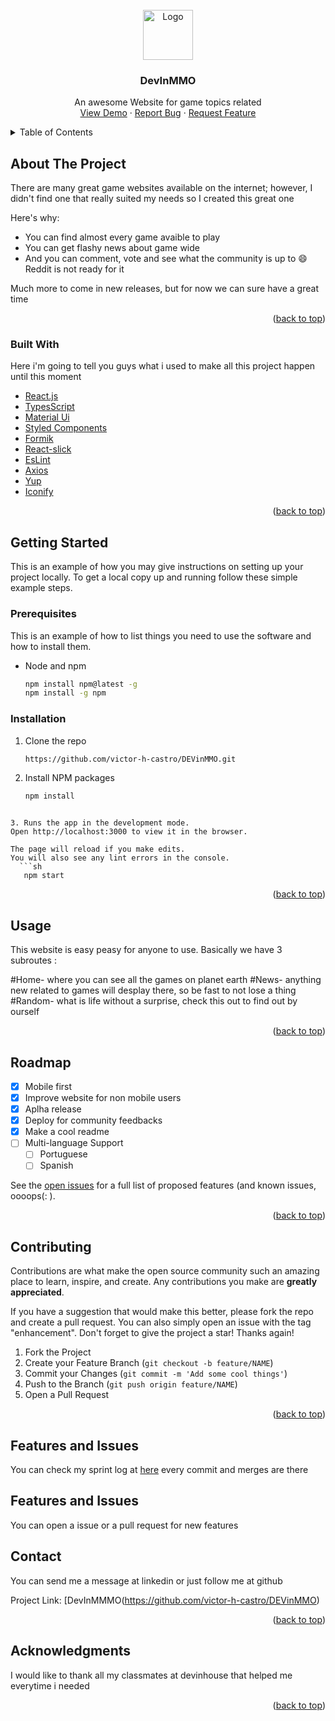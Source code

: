 <!-- PROJECT LOGO -->
<br />
<div align="center">
  <a href="https://github.com/othneildrew/Best-README-Template">
    <img src="https://img.icons8.com/ios/452/joy-con.png" alt="Logo" width="80" height="80">
  </a>

  <h3 align="center">DevInMMO</h3>

  <p align="center">
    An awesome Website for game topics related
    <br />
    <a href="https://devinmmo-release.netlify.app/home">View Demo</a>
    ·
    <a href="https://github.com/victor-h-castro/DEVinMMO/issues">Report Bug</a>
    ·
    <a href="https://github.com/victor-h-castro/DEVinMMO/pulls">Request Feature</a>
  </p>
</div>



<!-- TABLE OF CONTENTS -->
<details>
  <summary>Table of Contents</summary>
  <ol>
    <li>
      <a href="#about-the-project">About The Project</a>
      <ul>
        <li><a href="#built-with">Built With</a></li>
      </ul>
    </li>
    <li>
      <a href="#getting-started">Getting Started</a>
      <ul>
        <li><a href="#prerequisites">Prerequisites</a></li>
        <li><a href="#installation">Installation</a></li>
      </ul>
    </li>
    <li><a href="#usage">Usage</a></li>
    <li><a href="#roadmap">Roadmap</a></li>
    <li><a href="#contributing">Contributing</a></li>
    <li><a href="#contact">Contact</a></li>
    <li><a href="#acknowledgments">Acknowledgments</a></li>
  </ol>
</details>



<!-- ABOUT THE PROJECT -->
## About The Project


There are many great game websites available on the internet; however, I didn't find one that really suited my needs so I created this great one

Here's why:
* You can find almost every game avaible to play 
* You can get flashy news about game wide
* And you can comment, vote and see what the community is up to :smile: Reddit is not ready for it

Much more to come in new releases, but for now we can sure have a great time


<p align="right">(<a href="#top">back to top</a>)</p>



### Built With

Here i'm going to tell you guys what i used to make all this project happen until this moment

* [React.js](https://reactjs.org/)
* [TypesScript](https://www.typescriptlang.org/)
* [Material Ui](https://mui.com/pt/)
* [Styled Components](https://styled-components.com/)
* [Formik](https://formik.org/docs/overview)
* [React-slick](https://getbootstrap.com)
* [EsLint](https://eslint.org/)
* [Axios](https://axios-http.com/docs/intro)
* [Yup](https://github.com/jquense/yup)
* [Iconify](https://iconify.design/)
<p align="right">(<a href="#top">back to top</a>)</p>



<!-- GETTING STARTED -->
## Getting Started

This is an example of how you may give instructions on setting up your project locally.
To get a local copy up and running follow these simple example steps.

### Prerequisites

This is an example of how to list things you need to use the software and how to install them.
* Node and npm
  ```sh
  npm install npm@latest -g
  npm install -g npm
  ```

### Installation

1. Clone the repo
   ```sh
   https://github.com/victor-h-castro/DEVinMMO.git
   ```
2. Install NPM packages
   ```sh
   npm install 
   ```
```### Starting your aplicaiton

3. Runs the app in the development mode.
Open http://localhost:3000 to view it in the browser.

The page will reload if you make edits.
You will also see any lint errors in the console.
  ```sh
   npm start
   ```

<p align="right">(<a href="#top">back to top</a>)</p>



<!-- USAGE EXAMPLES -->
## Usage

This website is easy peasy for anyone to use.
Basically we have 3 subroutes :

#Home- where you can see all the games on planet earth
#News- anything new related to games will desplay there, so be fast to not lose a thing
#Random- what is life without a surprise, check this out to find out by ourself

<p align="right">(<a href="#top">back to top</a>)</p>



<!-- ROADMAP -->
## Roadmap
- [x] Mobile first
- [x] Improve website for non mobile users
- [x] Aplha release
- [x] Deploy for community feedbacks
- [x] Make a cool readme
- [ ] Multi-language Support
    - [ ] Portuguese
    - [ ] Spanish

See the [open issues](https://github.com/victor-h-castro/DEVinMMO/issues) for a full list of proposed features (and known issues, oooops(: ).

<p align="right">(<a href="#top">back to top</a>)</p>



<!-- CONTRIBUTING -->
## Contributing

Contributions are what make the open source community such an amazing place to learn, inspire, and create. Any contributions you make are **greatly appreciated**.

If you have a suggestion that would make this better, please fork the repo and create a pull request. You can also simply open an issue with the tag "enhancement".
Don't forget to give the project a star! Thanks again!

1. Fork the Project
2. Create your Feature Branch (`git checkout -b feature/NAME`)
3. Commit your Changes (`git commit -m 'Add some cool things'`)
4. Push to the Branch (`git push origin feature/NAME`)
5. Open a Pull Request

<p align="right">(<a href="#top">back to top</a>)</p>

## Features and Issues
You can check my sprint log at [here](https://github.com/victor-h-castro/DEVinMMO/projects/1)
every commit and merges are there

## Features and Issues
You can open a issue or a pull request for new features




<!-- CONTACT -->
## Contact

You can send me a message at linkedin or just follow me at github

Project Link: [DevInMMMO(https://github.com/victor-h-castro/DEVinMMO)

<p align="right">(<a href="#top">back to top</a>)</p>



<!-- ACKNOWLEDGMENTS -->
## Acknowledgments

I would like to thank all my classmates at devinhouse that helped me everytime i needed


<p align="right">(<a href="#top">back to top</a>)</p>

